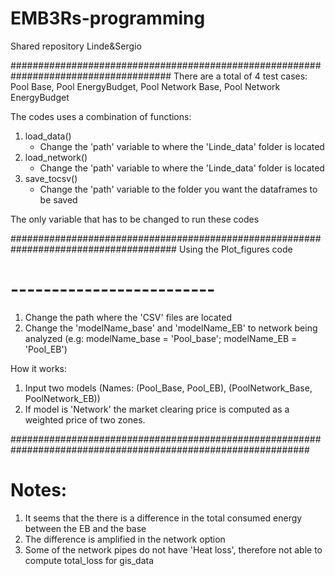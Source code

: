 # EMB3Rs-programming
Shared repository Linde&amp;Sergio


#####################################################################################
There are a total of 4 test cases: Pool Base, Pool EnergyBudget, Pool Network Base, Pool Network EnergyBudget

The codes uses a combination of functions: 
1. load_data()
	- Change the 'path' variable to where the 'Linde_data' folder is located
2. load_network() 	
	- Change the 'path' variable to where the 'Linde_data' folder is located
3. save_tocsv()
	- Change the 'path' variable to the folder you want the dataframes to be saved

The only variable that has to be changed to run these codes 

######################################################################################
Using the Plot_figures code
# -------------------------

1. Change the path where the 'CSV' files are located
2. Change the 'modelName_base' and 'modelName_EB' to network being analyzed
	(e.g: modelName_base = 'Pool_base'; modelName_EB = 'Pool_EB')


How it works:
1. Input two models (Names: (Pool_Base, Pool_EB), (PoolNetwork_Base, PoolNetwork_EB))
2. If model is 'Network' the market clearing price is computed as a weighted price of two zones.


##############################################################################################################
# Notes:
1. It seems that the there is a difference in the total consumed energy between the EB and the base
2. The difference is amplified in the network option
3. Some of the network pipes do not have 'Heat loss', therefore not able to compute total_loss for gis_data
